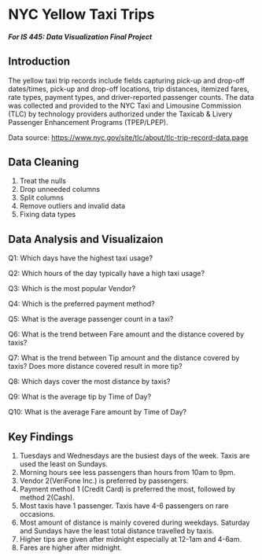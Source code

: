 # NYC Yellow Taxi Trips 
##### For IS 445: Data Visualization Final Project


 
 ## Introduction
The yellow taxi trip records include fields capturing pick-up and drop-off dates/times, pick-up and drop-off locations, trip distances, itemized fares, rate types, payment types, and driver-reported passenger counts. The data was collected and provided to the NYC Taxi and Limousine Commission (TLC) by technology providers authorized under the Taxicab & Livery Passenger Enhancement Programs (TPEP/LPEP).

Data source: https://www.nyc.gov/site/tlc/about/tlc-trip-record-data.page
 

## Data Cleaning
1. Treat the nulls
2. Drop unneeded columns
3. Split columns
4. Remove outliers and invalid data
5. Fixing data types




## Data Analysis and Visualizaion
Q1: Which days have the highest taxi usage?

Q2: Which hours of the day typically have a high taxi usage?

Q3: Which is the most popular Vendor?

Q4: Which is the preferred payment method?

Q5: What is the average passenger count in a taxi?

Q6: What is the trend between Fare amount and the distance covered by taxis?

Q7: What is the trend between Tip amount and the distance covered by taxis? Does more distance covered result in more tip?

Q8: Which days cover the most distance by taxis?

Q9: What is the average tip by Time of Day?

Q10: What is the average Fare amount by Time of Day?




## Key Findings
1. Tuesdays and Wednesdays are the busiest days of the week. Taxis are used the least on Sundays.
2. Morning hours see less passengers than hours from 10am to 9pm.
3. Vendor 2(VeriFone Inc.) is preferred by passengers.
4. Payment method 1 (Credit Card) is preferred the most, followed by method 2(Cash).
5. Most taxis have 1 passenger. Taxis have 4-6 passengers on rare occasions.
6. Most amount of distance is mainly covered during weekdays. Saturday and Sundays have the least total distance travelled by taxis.
7. Higher tips are given after midnight especially at 12-1am and 4-6am.
8. Fares are higher after midnight.

